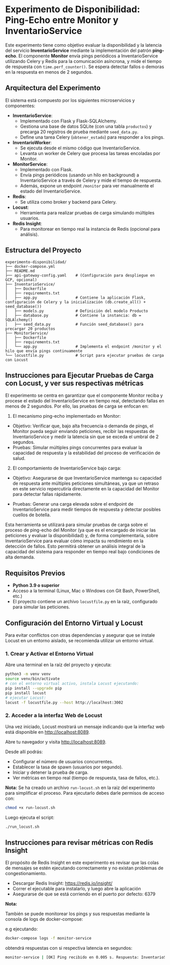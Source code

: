 # Experimento de Disponibilidad: Ping-Echo entre Monitor y InventarioService

Este experimento tiene como objetivo evaluar la disponibilidad y la latencia del servicio **InventarioService** mediante la implementación del patrón **ping-echo**. El componente **Monitor** envía pings periódicos a InventarioService utilizando Celery y Redis para la comunicación asíncrona, y mide el tiempo de respuesta con `time.perf_counter()`. Se espera detectar fallos o demoras en la respuesta en menos de 2 segundos.

## Arquitectura del Experimento

El sistema está compuesto por los siguientes microservicios y componentes:

- **InventarioService**:
  - Implementado con Flask y Flask-SQLAlchemy.
  - Gestiona una base de datos SQLite (con una tabla `productos`) y precarga 20 registros de prueba mediante `seed_data.py`.
  - Define una tarea Celery (`obtener_estado`) para responder a los pings.
- **InventarioWorker**:
  - Se ejecuta desde el mismo código que InventarioService.
  - Levanta un worker de Celery que procesa las tareas encoladas por Monitor.
- **MonitorService**:
  - Implementado con Flask.
  - Envía pings periódicos (usando un hilo en background) a InventarioService a través de Celery y mide el tiempo de respuesta.
  - Además, expone un endpoint `/monitor` para ver manualmente el estado del InventarioService.
- **Redis**:
  - Se utiliza como broker y backend para Celery.
- **Locust**:
  - Herramienta para realizar pruebas de carga simulando múltiples usuarios.
- **Redis Insight**:
  - Para monitorear en tiempo real la instancia de Redis (opcional para análisis).

## Estructura del Proyecto

```plaintext
experimento-disponibilidad/
├── docker-compose.yml
├── README.md
├── api-gateway-config.yaml    # (Configuración para despliegue en GCP, opcional)
├── InventarioService/
│   ├── Dockerfile
│   ├── requirements.txt
│   ├── app.py                 # Contiene la aplicación Flask, configuración de Celery y la inicialización (db.create_all() + seed_database())
│   ├── models.py              # Definición del modelo Producto
│   ├── database.py            # Contiene la instancia: db = SQLAlchemy()
│   ├── seed_data.py           # Función seed_database() para precargar 20 productos
├── MonitorService/
│   ├── Dockerfile
│   ├── requirements.txt
│   └── app.py                 # Implementa el endpoint /monitor y el hilo que envía pings continuamente
└── locustfile.py              # Script para ejecutar pruebas de carga con Locust
```

## Instrucciones para Ejecutar Pruebas de Carga con Locust, y ver sus respectivas métricas

El experimento se centra en garantizar que el componente Monitor reciba y procese el estado del InventarioService en tiempo real, detectando fallas en menos de 2 segundos. Por ello, las pruebas de carga se enfocan en:

1. El mecanismo ping-echo implementado en Monitor:

- Objetivo: Verificar que, bajo alta frecuencia o demanda de pings, el Monitor pueda seguir enviando peticiones, recibir las respuestas de InventarioService y medir la latencia sin que se exceda el umbral de 2 segundos.
- Pruebas: Simular múltiples pings concurrentes para evaluar la capacidad de respuesta y la estabilidad del proceso de verificación de salud.

2. El comportamiento de InventarioService bajo carga:

- Objetivo: Asegurarse de que InventarioService mantenga su capacidad de respuesta ante múltiples peticiones simultáneas, ya que un retraso en este servicio repercutiría directamente en la capacidad del Monitor para detectar fallas rápidamente.

- Pruebas: Generar una carga elevada sobre el endpoint de InventarioService para medir tiempos de respuesta y detectar posibles cuellos de botella.

Esta herramienta se utilizará para simular pruebas de carga sobre el proceso de ping-echo del Monitor (ya que es el encargado de iniciar las peticiones y evaluar la disponibilidad) y, de forma complementaria, sobre InventarioService para evaluar cómo impacta su rendimiento en la detección de fallos. Esto permitirá obtener un análisis integral de la capacidad del sistema para responder en tiempo real bajo condiciones de alta demanda.

## Requisitos Previos

- **Python 3.9 o superior**
- Acceso a la terminal (Linux, Mac o Windows con Git Bash, PowerShell, etc.)
- El proyecto contiene un archivo `locustfile.py` en la raíz, configurado para simular las peticiones.

## Configuración del Entorno Virtual y Locust

Para evitar conflictos con otras dependencias y asegurar que se instale Locust en un entorno aislado, se recomienda utilizar un entorno virtual.

### 1. Crear y Activar el Entorno Virtual

Abre una terminal en la raíz del proyecto y ejecuta:

```bash
python3 -m venv venv
source venv/bin/activate
# con el entorno virtual activo, instala Locust ejecutando:
pip install --upgrade pip
pip install locust
# ejecutar Locust:
locust -f locustfile.py --host http://localhost:3002
```

### 2. Acceder a la interfaz Web de Locust

Una vez iniciado, Locust mostrará un mensaje indicando que la interfaz web está disponible en <http://localhost:8089>.

Abre tu navegador y visita <http://localhost:8089>.

Desde allí podrás:

- Configurar el número de usuarios concurrentes.
- Establecer la tasa de spawn (usuarios por segundo).
- Iniciar y detener la prueba de carga.
- Ver métricas en tiempo real (tiempo de respuesta, tasa de fallos, etc.).

**Nota:** Se ha creado un archivo `run-locust.sh` en la raiz del experimento para simplificar el proceso.
Para ejecutarlo debes darle permisos de acceso con:

```bash
chmod +x run-locust.sh
```

Luego ejecuta el script:

```bash
./run_locust.sh
```

## Instrucciones para revisar métricas con Redis Insight

El propósito de Redis Insight en este experimento es revisar que las colas de mensajes se estén ejecutando correctamente y no existan problemas de congestionamiento.

- Descargar Redis Insight: <https://redis.io/insight/>
- Correr el ejecutable para instalarlo, y luego abre la aplicación
- Asegurarse de que se está corriendo en el puerto por defecto: 6379

**Nota:**

También se puede monitorear los pings y sus respuestas mediante la consola de logs de docker-compose:

e.g ejecutando:

```bash
docker-compose logs -f monitor-service
```

obtendrá respuestas con si respectiva latencia en segundos:

```bash
monitor-service | [OK] Ping recibido en 0.005 s. Respuesta: InventarioService responde correctamente - OK
